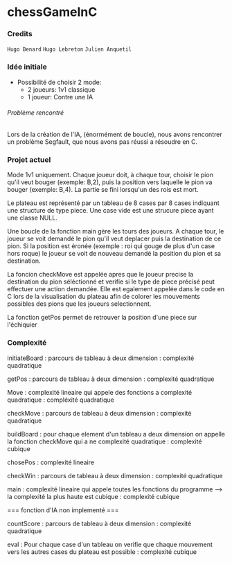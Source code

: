 # chessGameInC

### Credits

`Hugo Benard`
`Hugo Lebreton`
`Julien Anquetil`

### Idée initiale

- Possibilité de choisir 2 mode:
    - 2 joueurs: 1v1 classique
    - 1 joueur: Contre une IA

###### Problème rencontré

Lors de la création de l'IA, (énormément de boucle), nous avons rencontrer un problème Segfault, que nous avons pas réussi a résoudre en C.

### Projet actuel

Mode 1v1 uniquement.
Chaque joueur doit, à chaque tour, choisir le pion qu'il veut bouger (exemple: B,2), puis la position vers laquelle le pion va bouger (exemple: B,4).
La partie se fini lorsqu'un des rois est mort.

Le plateau est représenté par un tableau de 8 cases par 8 cases indiquant une structure de type piece. Une case vide est une strucure piece ayant une classe NULL.

Une boucle de la fonction main gère les tours des joueurs.
A chaque tour, le joueur se voit demandé le pion qu'il veut deplacer puis la destination de ce pion. Si la position est éronée (exemple : roi qui gouge de plus d'un case hors roque) le joueur se voit de nouveau demandé la position du pion et sa destination.

La foncion checkMove est appelée apres que le joueur precise la destination du pion séléctionné et verifie si le type de piece précisé peut effectuer une action demandée.
Elle est egalement appelée dans le code en C lors de la visualisation du plateau afin de colorer les mouvements possibles des pions que les joueurs selectionnent. 

La fonction getPos permet de retrouver la position d'une piece sur l'échiquier
### Complexité

initiateBoard : parcours de tableau à deux dimension : complexité quadratique

getPos : parcours de tableau à deux dimension : complexité quadratique

Move : complexité lineaire qui appele des fonctions a complexité quadratique : compléxité quadratique

checkMove : parcours de tableau à deux dimension : complexité quadratique

buildBoard : pour chaque element d'un tableau a  deux dimension on appelle la fonction checkMove qui a ne complexité quadratique : complexité cubique

chosePos : complexité lineaire

checkWin : parcours de tableau à deux dimension : complexité quadratique

main : complexité lineaire qui appele toutes les fonctions du programme --> la complexité la plus haute est cubique : complexité cubique


=== fonction d'IA non implementé ===

countScore : parcours de tableau à deux dimension : complexité quadratique

eval : Pour chaque case d'un tableau on verifie que chaque mouvement vers les autres cases du plateau est possible : complexité cubique